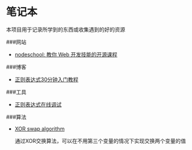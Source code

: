 # 笔记本
本项目用于记录所学到的东西或收集遇到的好的资源

###网站
<ul>
  <li>
    <a href="http://nodeschool.io/zh-cn/">nodeschool: 教你 Web 开发技能的开源课程</a>
  </li>
</ul>

###博客
<ul>
  <li>
    <a href="http://deerchao.net/tutorials/regex/regex.htm">正则表达式30分钟入门教程</a>
  </li>
</ul>

###工具
<ul>
  <li>
    <a href="http://refiddle.com/">正则表达式在线调试</a>
  </li>
</ul>


###算法
<ul>
  <li>
    <a href="https://en.wikipedia.org/wiki/XOR_swap_algorithm">XOR swap algorithm</a>
    <p>通过XOR交换算法，可以在不用第三个变量的情况下实现交换两个变量的值</p>
  </li>
</ul>